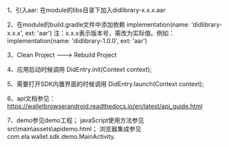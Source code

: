 1、引入aar: 在module的libs目录下加入didlibrary-x.x.x.aar

2、在module的build.gradle文件中添加依赖
 implementation(name: 'didlibrary-x.x.x', ext: 'aar')
注：x.x.x表示版本号，需改为实际值。例如：
 implementation(name: 'didlibrary-1.0.0', ext: 'aar')

3、Clean Project ---> Rebuild Project

4、应用启动时候调用        DidEntry.init(Context context);

5、需要打开SDK内置界面的时候调用   DidEntry.launch(Context context);

6、api文档参见：https://walletbrowserandroid.readthedocs.io/en/latest/api_guide.html

7、demo参见demo工程；
javaScript使用方法参见src\main\assets\apidemo.html；
浏览器集成参见com.ela.wallet.sdk.demo.MainActivity.

